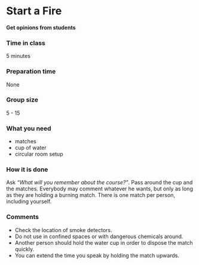 Start a Fire
============

**Get opinions from students**

### Time in class

5 minutes

### Preparation time

None

### Group size

5 - 15

### What you need

* matches
* cup of water
* circular room setup

### How it is done

Ask *“What will you remember about the course?”*. Pass around the cup
and the matches. Everybody may comment whatever he wants, but only as
long as they are holding a burning match. There is one match per person,
including yourself.


### Comments

* Check the location of smoke detectors.
* Do not use in confined spaces or with dangerous chemicals around.
* Another person should hold the water cup in order to dispose the match quickly.
* You can extend the time you speak by holding the match upwards.
